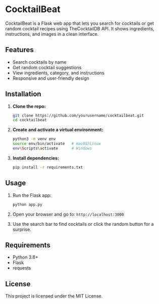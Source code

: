 # CocktailBeat

CocktailBeat is a Flask web app that lets you search for cocktails or get random cocktail recipes using TheCocktailDB API. It shows ingredients, instructions, and images in a clean interface.

## Features

* Search cocktails by name
* Get random cocktail suggestions
* View ingredients, category, and instructions
* Responsive and user-friendly design

## Installation

1. **Clone the repo:**

   ```bash
   git clone https://github.com/yourusername/cocktailbeat.git
   cd cocktailbeat
   ```

2. **Create and activate a virtual environment:**

   ```bash
   python3 -m venv env
   source env/bin/activate   # macOS/Linux
   env\Scripts\activate      # Windows
   ```

3. **Install dependencies:**

   ```bash
   pip install -r requirements.txt
   ```

## Usage

1. Run the Flask app:

   ```bash
   python app.py
   ```

2. Open your browser and go to:
   `http://localhost:3000`

3. Use the search bar to find cocktails or click the random button for a surprise.

## Requirements

* Python 3.6+
* Flask
* requests

## License

This project is licensed under the MIT License.
